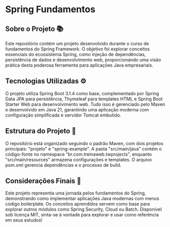 # Spring Fundamentos 

## Sobre o Projeto 📚
Este repositório contém um projeto desenvolvido durante o curso de fundamentos do Spring Framework. O objetivo foi explorar conceitos essenciais do ecossistema Spring, como injeção de dependências, persistência de dados e desenvolvimento web, proporcionando uma visão prática desta poderosa ferramenta para aplicações Java empresariais.

## Tecnologias Utilizadas ⚙️
O projeto utiliza Spring Boot 3.1.4 como base, complementado por Spring Data JPA para persistência, Thymeleaf para templates HTML e Spring Boot Starter Web para desenvolvimento web. Tudo isso é gerenciado pelo Maven e desenvolvido em Java 21, garantindo uma aplicação moderna com configuração simplificada e servidor Tomcat embutido.

## Estrutura do Projeto 📁
O repositório está organizado seguindo o padrão Maven, com dois projetos principais: "projeto" e "spring-example". A pasta "src/main/java" contém o código-fonte no namespace "br.com.treinaweb.twprojects", enquanto "src/main/resources" armazena configurações e templates. O arquivo pom.xml gerencia dependências e o processo de build.

## Considerações Finais 💭
Este projeto representa uma jornada pelos fundamentos do Spring, demonstrando como implementar aplicações Java modernas com menos código boilerplate. Os conceitos aprendidos servem como base para explorar outros módulos como Spring Security, Cloud ou Batch. Disponível sob licença MIT, sinta-se à vontade para explorar e usar como referência em seus estudos!

